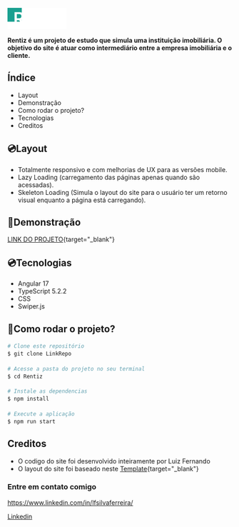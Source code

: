 ![Rentiz](./src/assets/logo/logo.png)

**Rentiz é um projeto de estudo que simula uma instituição imobiliária. O objetivo do site é atuar como intermediário entre a empresa imobiliária e o cliente.**

## Índice

- <a hfer ="#layout">Layout</a>
- <a hfer ="#demonstracao">Demonstração</a>
- <a hfer ="#rodar">Como rodar o projeto?</a>
- <a hfer ="#tecnologias">Tecnologias</a>
- <a hfer ="#creditos">Creditos</a>

## 💿Layout

- Totalmente responsivo e com melhorias de UX para as versões mobile.
- Lazy Loading (carregamento das páginas apenas quando são acessadas).
- Skeleton Loading (Simula o layout do site para o usuário ter um retorno visual enquanto a página está carregando).

## 📀Demonstração

[LINK DO PROJETO](https://rentiz-nine.vercel.app/home){target="\_blank"}

## 💿Tecnologias

- Angular 17
- TypeScript 5.2.2
- CSS
- Swiper.js

## 📀Como rodar o projeto?

```bash
# Clone este repositório
$ git clone LinkRepo

# Acesse a pasta do projeto no seu terminal
$ cd Rentiz

# Instale as dependencias
$ npm install

# Execute a aplicação
$ npm run start
```

## Creditos

- O codigo do site foi desenvolvido inteiramente por Luiz Fernando
- O layout do site foi baseado neste [Template](https://demo.templatesjungle.com/rentiz/){target="\_blank"}

### Entre em contato comigo

https://www.linkedin.com/in/lfsilvaferreira/

<a href="https://www.linkedin.com/in/lfsilvaferreira/" target="_blank">Linkedin</a>
